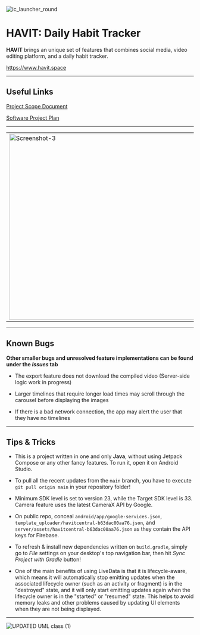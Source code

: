 ![ic_launcher_round](https://user-images.githubusercontent.com/35755386/209804411-ac4fadb7-2978-4075-81aa-12fb11967a83.png)

# HAVIT: Daily Habit Tracker

**HAVIT** brings an unique set of features that combines social media, video editing platform, and a daily habit tracker.

https://www.havit.space

---

## Useful Links

[Project Scope Document](https://lynjeong.notion.site/Scope-Statement-2fb256b59bff4f749568277d656a9580)

[Software Project Plan](https://lynjeong.notion.site/Software-Project-Plan-3a25cd6001224308a9ca8408c7de8aa2)

---

<table><tr>

<td valign="center"><img width="500" alt="Screenshot-3" src="https://user-images.githubusercontent.com/35755386/213597146-7b062310-df93-488d-9dc6-e84036f26eb4.png"></td>

<td valign="center"><img width="500" alt="Screenshot-4" src="https://user-images.githubusercontent.com/35755386/213597161-cd6da778-b4bc-4d40-ba5e-7a4c33982afd.png"></td>

<td valign="center"><img width="500" alt="Screenshot-5" src="https://user-images.githubusercontent.com/35755386/213597165-01129c78-c6d7-4886-b257-91c5bb1b5162.png"></td>

<td valign="center"><img width="500" alt="Screenshot-7" src="https://user-images.githubusercontent.com/35755386/213597182-8f16f327-549c-4aa2-a604-25315db092de.png"></td>

</tr></table>

---

## Known Bugs

**Other smaller bugs and unresolved feature implementations can be found under the *Issues* tab**

- The export feature does not download the compiled video (Server-side logic work in progress)

- Larger timelines that require longer load times may scroll through the carousel before displaying the images

- If there is a bad network connection, the app may alert the user that they have no timelines

---
## Tips & Tricks

- This is a project written in one and only **Java**, without using Jetpack Compose or any other fancy features. To run it, open it on Android Studio.

- To pull all the recent updates from the ```main``` branch, you have to execute ```git pull origin main``` in your repository folder!

- Minimum SDK level is set to version 23, while the Target SDK level is 33. Camera feature uses the latest CameraX API by Google.

- On public repo, conceal ```android/app/google-services.json```, ```template_uploader/havitcentral-b63dac00aa76.json```, and ```server/assets/havitcentral-b63dac00aa76.json``` as they contain the API keys for Firebase.

- To refresh & install new dependencies written on ```build.gradle```, simply go to *File* settings on your desktop's top navigation bar, then hit *Sync Project with Gradle* button!

- One of the main benefits of using LiveData is that it is lifecycle-aware, which means it will automatically stop emitting updates when the associated lifecycle owner (such as an activity or fragment) is in the "destroyed" state, and it will only start emitting updates again when the lifecycle owner is in the "started" or "resumed" state. This helps to avoid memory leaks and other problems caused by updating UI elements when they are not being displayed.

---

![UPDATED  UML class (1)](https://user-images.githubusercontent.com/35755386/213203379-0308f0e5-f242-4988-ba24-29fdfa69fe6d.png)


